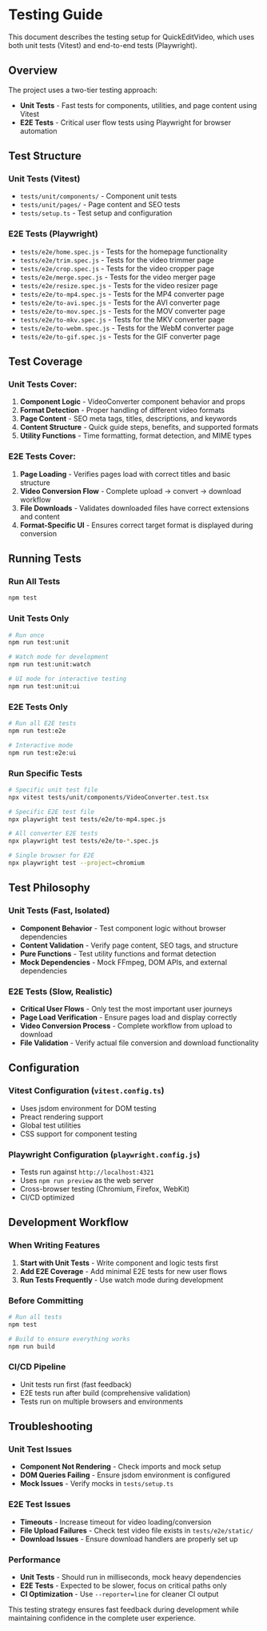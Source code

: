 # Testing Guide

This document describes the testing setup for QuickEditVideo, which uses both unit tests (Vitest) and end-to-end tests (Playwright).

## Overview

The project uses a two-tier testing approach:
- **Unit Tests** - Fast tests for components, utilities, and page content using Vitest
- **E2E Tests** - Critical user flow tests using Playwright for browser automation

## Test Structure

### Unit Tests (Vitest)
- `tests/unit/components/` - Component unit tests
- `tests/unit/pages/` - Page content and SEO tests
- `tests/setup.ts` - Test setup and configuration

### E2E Tests (Playwright)
- `tests/e2e/home.spec.js` - Tests for the homepage functionality
- `tests/e2e/trim.spec.js` - Tests for the video trimmer page
- `tests/e2e/crop.spec.js` - Tests for the video cropper page
- `tests/e2e/merge.spec.js` - Tests for the video merger page  
- `tests/e2e/resize.spec.js` - Tests for the video resizer page
- `tests/e2e/to-mp4.spec.js` - Tests for the MP4 converter page
- `tests/e2e/to-avi.spec.js` - Tests for the AVI converter page
- `tests/e2e/to-mov.spec.js` - Tests for the MOV converter page
- `tests/e2e/to-mkv.spec.js` - Tests for the MKV converter page
- `tests/e2e/to-webm.spec.js` - Tests for the WebM converter page
- `tests/e2e/to-gif.spec.js` - Tests for the GIF converter page

## Test Coverage

### Unit Tests Cover:
1. **Component Logic** - VideoConverter component behavior and props
2. **Format Detection** - Proper handling of different video formats
3. **Page Content** - SEO meta tags, titles, descriptions, and keywords
4. **Content Structure** - Quick guide steps, benefits, and supported formats
5. **Utility Functions** - Time formatting, format detection, and MIME types

### E2E Tests Cover:
1. **Page Loading** - Verifies pages load with correct titles and basic structure
2. **Video Conversion Flow** - Complete upload → convert → download workflow
3. **File Downloads** - Validates downloaded files have correct extensions and content
4. **Format-Specific UI** - Ensures correct target format is displayed during conversion

## Running Tests

### Run All Tests
```bash
npm test
```

### Unit Tests Only
```bash
# Run once
npm run test:unit

# Watch mode for development
npm run test:unit:watch

# UI mode for interactive testing
npm run test:unit:ui
```

### E2E Tests Only
```bash
# Run all E2E tests
npm run test:e2e

# Interactive mode
npm run test:e2e:ui
```

### Run Specific Tests
```bash
# Specific unit test file
npx vitest tests/unit/components/VideoConverter.test.tsx

# Specific E2E test file
npx playwright test tests/e2e/to-mp4.spec.js

# All converter E2E tests
npx playwright test tests/e2e/to-*.spec.js

# Single browser for E2E
npx playwright test --project=chromium
```

## Test Philosophy

### Unit Tests (Fast, Isolated)
- **Component Behavior** - Test component logic without browser dependencies
- **Content Validation** - Verify page content, SEO tags, and structure
- **Pure Functions** - Test utility functions and format detection
- **Mock Dependencies** - Mock FFmpeg, DOM APIs, and external dependencies

### E2E Tests (Slow, Realistic)
- **Critical User Flows** - Only test the most important user journeys
- **Page Load Verification** - Ensure pages load and display correctly
- **Video Conversion Process** - Complete workflow from upload to download
- **File Validation** - Verify actual file conversion and download functionality

## Configuration

### Vitest Configuration (`vitest.config.ts`)
- Uses jsdom environment for DOM testing
- Preact rendering support
- Global test utilities
- CSS support for component testing

### Playwright Configuration (`playwright.config.js`)
- Tests run against `http://localhost:4321`
- Uses `npm run preview` as the web server
- Cross-browser testing (Chromium, Firefox, WebKit)
- CI/CD optimized

## Development Workflow

### When Writing Features
1. **Start with Unit Tests** - Write component and logic tests first
2. **Add E2E Coverage** - Add minimal E2E tests for new user flows
3. **Run Tests Frequently** - Use watch mode during development

### Before Committing
```bash
# Run all tests
npm test

# Build to ensure everything works
npm run build
```

### CI/CD Pipeline
- Unit tests run first (fast feedback)
- E2E tests run after build (comprehensive validation)
- Tests run on multiple browsers and environments

## Troubleshooting

### Unit Test Issues
- **Component Not Rendering** - Check imports and mock setup
- **DOM Queries Failing** - Ensure jsdom environment is configured
- **Mock Issues** - Verify mocks in `tests/setup.ts`

### E2E Test Issues
- **Timeouts** - Increase timeout for video loading/conversion
- **File Upload Failures** - Check test video file exists in `tests/e2e/static/`
- **Download Issues** - Ensure download handlers are properly set up

### Performance
- **Unit Tests** - Should run in milliseconds, mock heavy dependencies
- **E2E Tests** - Expected to be slower, focus on critical paths only
- **CI Optimization** - Use `--reporter=line` for cleaner CI output

This testing strategy ensures fast feedback during development while maintaining confidence in the complete user experience.